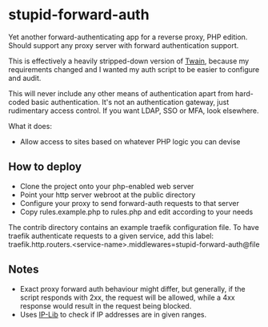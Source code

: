# stupid-forward-auth

Yet another forward-authenticating app for a reverse proxy, PHP edition. Should support any proxy server with forward authentication support.

This is effectively a heavily stripped-down version of [Twain](https://github.com/hjbotha/twain), because my requirements changed and I wanted my auth script to be easier to configure and audit.

This will never include any other means of authentication apart from hard-coded basic authentication. It's not an authentication gateway, just rudimentary access control. If you want LDAP, SSO or MFA, look elsewhere.

What it does:
- Allow access to sites based on whatever PHP logic you can devise

## How to deploy
- Clone the project onto your php-enabled web server
- Point your http server webroot at the public directory
- Configure your proxy to send forward-auth requests to that server
- Copy rules.example.php to rules.php and edit according to your needs

The contrib directory contains an example traefik configuration file. To have traefik authenticate requests to a given service, add this label:  
traefik.http.routers.\<service-name\>.middlewares=stupid-forward-auth@file

## Notes
- Exact proxy forward auth behaviour might differ, but generally, if the script responds with 2xx, the request will be allowed, while a 4xx response would result in the request being blocked.
- Uses [IP-Lib](https://github.com/mlocati/ip-lib) to check if IP addresses are in given ranges.